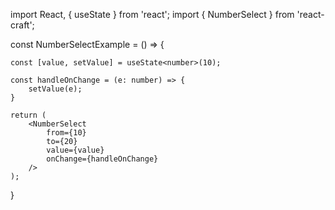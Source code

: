 import React, { useState } from 'react';
import { NumberSelect } from 'react-craft';

const NumberSelectExample = () => {

	const [value, setValue] = useState<number>(10);

	const handleOnChange = (e: number) => {
		setValue(e);
	}

	return (
		<NumberSelect
			from={10}
			to={20}
			value={value}
			onChange={handleOnChange}
		/>
	);
}
